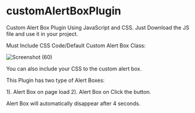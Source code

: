 # customAlertBoxPlugin
Custom Alert Box Plugin Using JavaScript and CSS.
Just Download the JS file and use it in your project.

Must Include CSS Code/Default Custom Alert Box Class:

![Screenshot (60)](https://user-images.githubusercontent.com/87890258/172702516-4541b4f5-4842-4183-9a88-68eb93d6efa8.png)

You can also include your CSS to the custom alert box.

This Plugin has two type of Alert Boxes:

1). Alert Box on page load
2). Alert Box on Click the button.

Alert Box will automatically disappear after 4 seconds.
